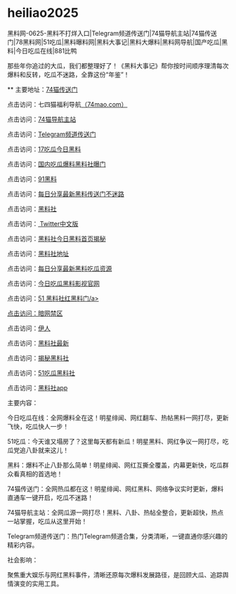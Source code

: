 # heiliao2025
黑料网-0625-黑料不打烊入口|Telegram频道传送门|74猫导航主站|74猫传送门|78黑料网|51吃瓜|黑料曝料网|黑料大事记|黑料大爆料|黑料网导航|国产吃瓜|黑料|今日吃瓜在线|881比鸭

那些年你追过的大瓜，我们都整理好了！《黑料大事记》帮你按时间顺序理清每次爆料和反转，吃瓜不迷路，全靠这份“年鉴”！

** 主要地址：<a href="https://74mao.com/">74猫传送门</a>

点击访问：七四猫福利导航<a href="https://74mao.com/">（74mao.com）</a>

点击访问：<a href="https://74mao.com/">74猫导航主站</a>

点击访问：<a href="https://74mao.com/">Telegram频道传送门</a>

点击访问：<a href="https://hi10-1.pages.dev/">17吃瓜今日黑料</a>

点击访问：<a href="https://hl442.pages.dev/">国内吃瓜爆料黑料社曝门</a>

点击访问：<a href="https://cg55-6.pages.dev/">91黑料</a>

点击访问：<a href="https://hl431.pages.dev/">每日分享最新黑料传送门不迷路</a>

点击访问：<a href="https://hl408.pages.dev/">黑料社</a>

点击访问：<a href="https://pi12-01.pages.dev/">  Twitter中文版</a>

点击访问：<a href="https://hl434.pages.dev/">黑料社今日黑料首页揭秘</a>

点击访问：<a href="https://hl372.pages.dev/">黑料社地址</a>

点击访问：<a href="https://hl433.pages.dev/">每日分享最新黑料吃瓜资源</a>

点击访问：<a href="https://pi06-1.pages.dev/">今日吃瓜黑料影视官网</a>

点击访问：<a href="https://hl459.pages.dev/">51 黑料社红黑料门/a>

点击访问：<a href="https://pi08.pages.dev/">暗网禁区</a>

点击访问：<a href="https://cg06-1.pages.dev/">伊人</a>

点击访问：<a href="https://hl429.pages.dev/">黑料社最新</a>

点击访问：<a href="https://hl425.pages.dev/">揭秘黑料社</a>

点击访问：<a href="https://hl423.pages.dev/">51吃瓜黑料社</a>

点击访问：<a href="https://hl377.pages.dev/">黑料社app</a>

主要内容：

今日吃瓜在线：全网爆料全在这！明星绯闻、网红翻车、热帖黑料一网打尽，更新飞快，吃瓜快人一步！

51吃瓜：今天谁又塌房了？这里每天都有新瓜！明星黑料、网红争议一网打尽，吃瓜党追八卦就来这儿！

黑料：爆料不止八卦那么简单！明星绯闻、网红互撕全覆盖，内幕更新快，吃瓜群众看真相的首选地！

74猫传送门：全网热瓜都在这！明星绯闻、网红黑料、网络争议实时更新，爆料直通车一键开启，吃瓜不迷路！

74猫导航主站：全网瓜源一网打尽！黑料、八卦、热帖全整合，更新超快，热点一站掌握，吃瓜从这里开始！

Telegram频道传送门：热门Telegram频道合集，分类清晰，一键直通你感兴趣的精彩内容。

社会影响：

聚焦重大娱乐与网红黑料事件，清晰还原每次爆料发展路径，是回顾大瓜、追踪舆情演变的实用工具。

<span style="display:none;">[Canonical link](https://github.com/kkk20250625/kkk20250625）</span>
